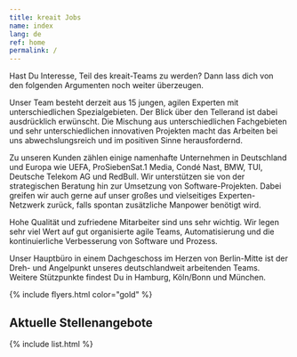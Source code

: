 ```yaml
---
title: kreait Jobs
name: index
lang: de
ref: home
permalink: /
---
```


Hast Du Interesse, Teil des kreait-Teams zu werden? Dann lass dich von den folgenden Argumenten noch weiter überzeugen.

Unser Team besteht derzeit aus 15 jungen, agilen Experten mit unterschiedlichen Spezialgebieten. Der Blick über den Tellerand ist dabei ausdrücklich erwünscht. Die Mischung aus unterschiedlichen Fachgebieten und sehr unterschiedlichen innovativen Projekten macht das Arbeiten bei uns abwechslungsreich und im positiven Sinne herausfordernd.

Zu unseren Kunden zählen einige namenhafte Unternehmen in Deutschland und Europa wie UEFA, ProSiebenSat.1 Media, Condé Nast, BMW, TUI, Deutsche Telekom AG und RedBull. Wir unterstützen sie von der strategischen Beratung hin zur Umsetzung von Software-Projekten. Dabei greifen wir auch gerne auf unser großes und vielseitiges Experten-Netzwerk zurück, falls spontan zusätzliche Manpower benötigt wird.

Hohe Qualität und zufriedene Mitarbeiter sind uns sehr wichtig. Wir legen sehr viel Wert auf gut organisierte agile Teams, Automatisierung und die kontinuierliche Verbesserung von Software und Prozess. 

Unser Hauptbüro in einem Dachgeschoss im Herzen von Berlin-Mitte ist der Dreh- und Angelpunkt unseres deutschlandweit arbeitenden Teams. Weitere Stützpunkte findest Du in Hamburg, Köln/Bonn und München.

{% include flyers.html color="gold" %}

## Aktuelle Stellenangebote

{% include list.html %}
